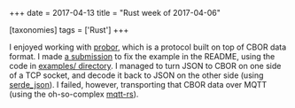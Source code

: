 +++
date = 2017-04-13
title = "Rust week of 2017-04-06"

[taxonomies]
tags = ['Rust']
+++

I enjoyed working with [probor], which is a protocol built on top of
CBOR data format. I made [a submission] to fix the example in the
README, using the code in [examples/ directory]. I managed to turn JSON
to CBOR on one side of a TCP socket, and decode it back to JSON on the
other side (using [serde\_json]). I failed, however, transporting that
CBOR data over MQTT (using the oh-so-complex [mqtt-rs]).

  [probor]: https://github.com/tailhook/probor
  [a submission]: https://github.com/tailhook/probor/pull/6
  [examples/ directory]: https://github.com/tailhook/probor/tree/master/rust/examples
  [serde\_json]: https://github.com/serde-rs/json
  [mqtt-rs]: https://github.com/zonyitoo/mqtt-rs
